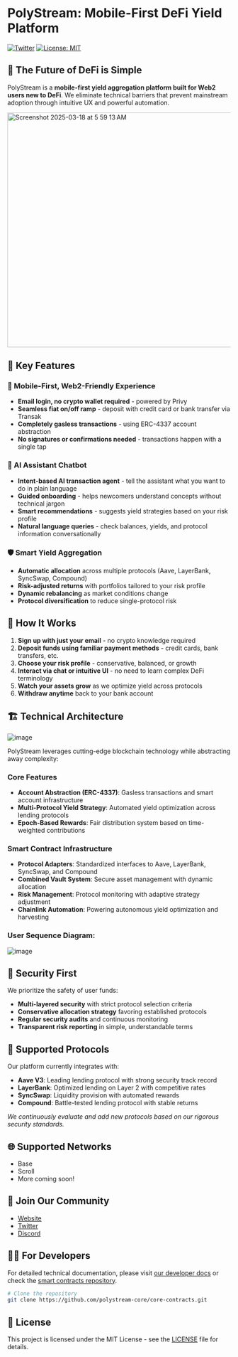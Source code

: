 # PolyStream: Mobile-First DeFi Yield Platform

[![Twitter](https://img.shields.io/twitter/follow/polystream_xyz?style=social)](https://x.com/polystream_xyz)
[![License: MIT](https://img.shields.io/badge/License-MIT-yellow.svg)](https://opensource.org/licenses/MIT)

## 🌟 The Future of DeFi is Simple

PolyStream is a **mobile-first yield aggregation platform built for Web2 users new to DeFi**. We eliminate technical barriers that prevent mainstream adoption through intuitive UX and powerful automation.

<img width="528" alt="Screenshot 2025-03-18 at 5 59 13 AM" src="https://github.com/user-attachments/assets/896bdffe-a1a4-45bf-8411-e0a553cb8dc1" />


## 🚀 Key Features

### 📱 Mobile-First, Web2-Friendly Experience
- **Email login, no crypto wallet required** - powered by Privy
- **Seamless fiat on/off ramp** - deposit with credit card or bank transfer via Transak
- **Completely gasless transactions** - using ERC-4337 account abstraction
- **No signatures or confirmations needed** - transactions happen with a single tap

### 🤖 AI Assistant Chatbot
- **Intent-based AI transaction agent** - tell the assistant what you want to do in plain language
- **Guided onboarding** - helps newcomers understand concepts without technical jargon
- **Smart recommendations** - suggests yield strategies based on your risk profile
- **Natural language queries** - check balances, yields, and protocol information conversationally

### 🛡️ Smart Yield Aggregation
- **Automatic allocation** across multiple protocols (Aave, LayerBank, SyncSwap, Compound)
- **Risk-adjusted returns** with portfolios tailored to your risk profile
- **Dynamic rebalancing** as market conditions change
- **Protocol diversification** to reduce single-protocol risk

## 🔄 How It Works

1. **Sign up with just your email** - no crypto knowledge required
2. **Deposit funds using familiar payment methods** - credit cards, bank transfers, etc.
3. **Choose your risk profile** - conservative, balanced, or growth
4. **Interact via chat or intuitive UI** - no need to learn complex DeFi terminology
5. **Watch your assets grow** as we optimize yield across protocols
6. **Withdraw anytime** back to your bank account

## 🏗️ Technical Architecture

![image](https://github.com/user-attachments/assets/4c84f306-382f-40d8-9f0d-28157b403a0b)

PolyStream leverages cutting-edge blockchain technology while abstracting away complexity:

### Core Features
- **Account Abstraction (ERC-4337)**: Gasless transactions and smart account infrastructure
- **Multi-Protocol Yield Strategy**: Automated yield optimization across lending protocols
- **Epoch-Based Rewards**: Fair distribution system based on time-weighted contributions

### Smart Contract Infrastructure
- **Protocol Adapters**: Standardized interfaces to Aave, LayerBank, SyncSwap, and Compound
- **Combined Vault System**: Secure asset management with dynamic allocation
- **Risk Management**: Protocol monitoring with adaptive strategy adjustment
- **Chainlink Automation**: Powering autonomous yield optimization and harvesting

### User Sequence Diagram:

![image](https://github.com/user-attachments/assets/fb45d45d-1ff7-480e-8fe8-205b4080a98a)


## 🔐 Security First

We prioritize the safety of user funds:

- **Multi-layered security** with strict protocol selection criteria
- **Conservative allocation strategy** favoring established protocols
- **Regular security audits** and continuous monitoring
- **Transparent risk reporting** in simple, understandable terms

## 💼 Supported Protocols

Our platform currently integrates with:

- **Aave V3**: Leading lending protocol with strong security track record
- **LayerBank**: Optimized lending on Layer 2 with competitive rates
- **SyncSwap**: Liquidity provision with automated rewards
- **Compound**: Battle-tested lending protocol with stable returns

*We continuously evaluate and add new protocols based on our rigorous security standards.*

## 🌐 Supported Networks

- Base
- Scroll
- More coming soon!

## 🤝 Join Our Community

- [Website](https://polystream.xyz)
- [Twitter](https://x.com/polystream_xyz)
- [Discord](https://discord.gg/polystream)

## 👨‍💻 For Developers

For detailed technical documentation, please visit [our developer docs](https://docs.polystream.xyz) or check the [smart contracts repository](https://github.com/polystream-core/core-contracts).

```bash
# Clone the repository
git clone https://github.com/polystream-core/core-contracts.git
```

## 📄 License

This project is licensed under the MIT License - see the [LICENSE](LICENSE) file for details.
